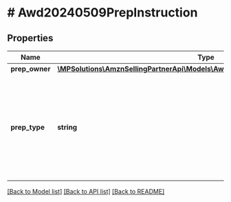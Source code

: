 # # Awd20240509PrepInstruction

## Properties

Name | Type | Description | Notes
------------ | ------------- | ------------- | -------------
**prep_owner** | [**\MPSolutions\AmznSellingPartnerApi\Models\Awd20240509\Awd20240509PrepOwner**](Awd20240509PrepOwner.md) |  | [optional]
**prep_type** | **string** | The type of preparation to be done. For more information about preparing items, refer to [Prep guidance](https://sellercentral.amazon.com/help/hub/reference/external/GF4G7547KSLDX2KC) on Seller Central. | [optional]

[[Back to Model list]](../../README.md#models) [[Back to API list]](../../README.md#endpoints) [[Back to README]](../../README.md)
